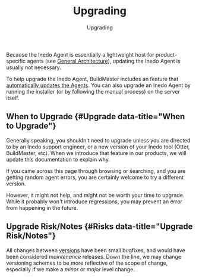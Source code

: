 ﻿---
title: Upgrading
subtitle: Upgrading
sequence: 40
keywords: inedo, inedo agent, upgrading

---
Because the Inedo Agent is essentially a lightweight host for product-specific agents (see [General Architecture](/docs/inedoagent/overview#arch)), updating the Inedo Agent is usually not necessary.

To help upgrade the Inedo Agent, BuildMaster includes an feature that [automatically updates the Agents](/docs/buildmaster/administration/agents#automatic-updates). You can also upgrade an Inedo Agent by running the installer (or by following the manual process) on the server itself.

## When to Upgrade {#Upgrade data-title="When to Upgrade"}
Generally speaking, you shouldn't need to upgrade unless you are directed to by an Inedo support engineer, or a new version of your Inedo tool (Otter, BuildMaster, etc). When we introduce that feature in our products, we will update this documentation to explain why.

If you came across this page through browsing or searching, and you are getting random agent errors, you are certainly welcome to try a different version.

However, it might not help, and might not be worth your time to upgrade. While it probably won't introduce regressions, you may prevent an error from happening in the future.

## Upgrade Risk/Notes {#Risks data-title="Upgrade Risk/Notes"}

All changes between [versions](/docs/inedoagent/versions) have been small bugfixes, and would have been considered *maintenance* releases. Down the line, we may change versioning schemes to be more reflective of the scope of change, especially if we make a *minor* or *major* level change.
